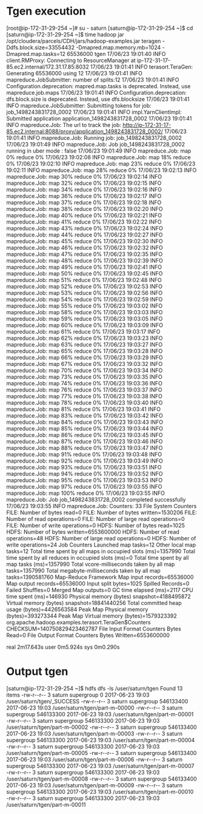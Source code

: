 
Tgen execution
===============

[root@ip-172-31-29-254 ~]# su - saturn
[saturn@ip-172-31-29-254 ~]$ cd
[saturn@ip-172-31-29-254 ~]$ time hadoop jar /opt/cloudera/parcels/CDH/jars/hadoop-examples.jar teragen -Ddfs.block.size=33554432  -Dmapred.map.memory.mb=1024 -Dmapred.map.tasks=12 65536000 tgen
17/06/23 19:01:40 INFO client.RMProxy: Connecting to ResourceManager at ip-172-31-17-85.ec2.internal/172.31.17.85:8032
17/06/23 19:01:41 INFO terasort.TeraGen: Generating 65536000 using 12
17/06/23 19:01:41 INFO mapreduce.JobSubmitter: number of splits:12
17/06/23 19:01:41 INFO Configuration.deprecation: mapred.map.tasks is deprecated. Instead, use mapreduce.job.maps
17/06/23 19:01:41 INFO Configuration.deprecation: dfs.block.size is deprecated. Instead, use dfs.blocksize
17/06/23 19:01:41 INFO mapreduce.JobSubmitter: Submitting tokens for job: job_1498243831728_0002
17/06/23 19:01:41 INFO impl.YarnClientImpl: Submitted application application_1498243831728_0002
17/06/23 19:01:41 INFO mapreduce.Job: The url to track the job: http://ip-172-31-17-85.ec2.internal:8088/proxy/application_1498243831728_0002/
17/06/23 19:01:41 INFO mapreduce.Job: Running job: job_1498243831728_0002
17/06/23 19:01:49 INFO mapreduce.Job: Job job_1498243831728_0002 running in uber mode : false
17/06/23 19:01:49 INFO mapreduce.Job:  map 0% reduce 0%
17/06/23 19:02:08 INFO mapreduce.Job:  map 18% reduce 0%
17/06/23 19:02:10 INFO mapreduce.Job:  map 23% reduce 0%
17/06/23 19:02:11 INFO mapreduce.Job:  map 28% reduce 0%
17/06/23 19:02:13 INFO mapreduce.Job:  map 30% reduce 0%
17/06/23 19:02:14 INFO mapreduce.Job:  map 32% reduce 0%
17/06/23 19:02:15 INFO mapreduce.Job:  map 34% reduce 0%
17/06/23 19:02:16 INFO mapreduce.Job:  map 36% reduce 0%
17/06/23 19:02:17 INFO mapreduce.Job:  map 37% reduce 0%
17/06/23 19:02:18 INFO mapreduce.Job:  map 38% reduce 0%
17/06/23 19:02:20 INFO mapreduce.Job:  map 40% reduce 0%
17/06/23 19:02:21 INFO mapreduce.Job:  map 41% reduce 0%
17/06/23 19:02:22 INFO mapreduce.Job:  map 43% reduce 0%
17/06/23 19:02:24 INFO mapreduce.Job:  map 44% reduce 0%
17/06/23 19:02:27 INFO mapreduce.Job:  map 45% reduce 0%
17/06/23 19:02:30 INFO mapreduce.Job:  map 46% reduce 0%
17/06/23 19:02:32 INFO mapreduce.Job:  map 47% reduce 0%
17/06/23 19:02:35 INFO mapreduce.Job:  map 48% reduce 0%
17/06/23 19:02:39 INFO mapreduce.Job:  map 49% reduce 0%
17/06/23 19:02:41 INFO mapreduce.Job:  map 50% reduce 0%
17/06/23 19:02:45 INFO mapreduce.Job:  map 51% reduce 0%
17/06/23 19:02:48 INFO mapreduce.Job:  map 52% reduce 0%
17/06/23 19:02:53 INFO mapreduce.Job:  map 53% reduce 0%
17/06/23 19:02:56 INFO mapreduce.Job:  map 54% reduce 0%
17/06/23 19:02:59 INFO mapreduce.Job:  map 55% reduce 0%
17/06/23 19:03:02 INFO mapreduce.Job:  map 58% reduce 0%
17/06/23 19:03:03 INFO mapreduce.Job:  map 59% reduce 0%
17/06/23 19:03:05 INFO mapreduce.Job:  map 60% reduce 0%
17/06/23 19:03:09 INFO mapreduce.Job:  map 61% reduce 0%
17/06/23 19:03:17 INFO mapreduce.Job:  map 62% reduce 0%
17/06/23 19:03:23 INFO mapreduce.Job:  map 63% reduce 0%
17/06/23 19:03:27 INFO mapreduce.Job:  map 65% reduce 0%
17/06/23 19:03:28 INFO mapreduce.Job:  map 66% reduce 0%
17/06/23 19:03:29 INFO mapreduce.Job:  map 67% reduce 0%
17/06/23 19:03:32 INFO mapreduce.Job:  map 70% reduce 0%
17/06/23 19:03:34 INFO mapreduce.Job:  map 73% reduce 0%
17/06/23 19:03:35 INFO mapreduce.Job:  map 74% reduce 0%
17/06/23 19:03:36 INFO mapreduce.Job:  map 76% reduce 0%
17/06/23 19:03:37 INFO mapreduce.Job:  map 77% reduce 0%
17/06/23 19:03:38 INFO mapreduce.Job:  map 78% reduce 0%
17/06/23 19:03:40 INFO mapreduce.Job:  map 81% reduce 0%
17/06/23 19:03:41 INFO mapreduce.Job:  map 83% reduce 0%
17/06/23 19:03:42 INFO mapreduce.Job:  map 84% reduce 0%
17/06/23 19:03:43 INFO mapreduce.Job:  map 85% reduce 0%
17/06/23 19:03:44 INFO mapreduce.Job:  map 86% reduce 0%
17/06/23 19:03:45 INFO mapreduce.Job:  map 87% reduce 0%
17/06/23 19:03:46 INFO mapreduce.Job:  map 88% reduce 0%
17/06/23 19:03:47 INFO mapreduce.Job:  map 91% reduce 0%
17/06/23 19:03:48 INFO mapreduce.Job:  map 92% reduce 0%
17/06/23 19:03:49 INFO mapreduce.Job:  map 93% reduce 0%
17/06/23 19:03:51 INFO mapreduce.Job:  map 94% reduce 0%
17/06/23 19:03:52 INFO mapreduce.Job:  map 95% reduce 0%
17/06/23 19:03:53 INFO mapreduce.Job:  map 97% reduce 0%
17/06/23 19:03:55 INFO mapreduce.Job:  map 100% reduce 0%
17/06/23 19:03:55 INFO mapreduce.Job: Job job_1498243831728_0002 completed successfully
17/06/23 19:03:55 INFO mapreduce.Job: Counters: 33
	File System Counters
		FILE: Number of bytes read=0
		FILE: Number of bytes written=1530206
		FILE: Number of read operations=0
		FILE: Number of large read operations=0
		FILE: Number of write operations=0
		HDFS: Number of bytes read=1025
		HDFS: Number of bytes written=6553600000
		HDFS: Number of read operations=48
		HDFS: Number of large read operations=0
		HDFS: Number of write operations=24
	Job Counters
		Launched map tasks=12
		Other local map tasks=12
		Total time spent by all maps in occupied slots (ms)=1357990
		Total time spent by all reduces in occupied slots (ms)=0
		Total time spent by all map tasks (ms)=1357990
		Total vcore-milliseconds taken by all map tasks=1357990
		Total megabyte-milliseconds taken by all map tasks=1390581760
	Map-Reduce Framework
		Map input records=65536000
		Map output records=65536000
		Input split bytes=1025
		Spilled Records=0
		Failed Shuffles=0
		Merged Map outputs=0
		GC time elapsed (ms)=2117
		CPU time spent (ms)=146930
		Physical memory (bytes) snapshot=4188495872
		Virtual memory (bytes) snapshot=18841440256
		Total committed heap usage (bytes)=4426563584
		Peak Map Physical memory (bytes)=393273344
		Peak Map Virtual memory (bytes)=1579323392
	org.apache.hadoop.examples.terasort.TeraGen$Counters
		CHECKSUM=140750829423462787
	File Input Format Counters
		Bytes Read=0
	File Output Format Counters
		Bytes Written=6553600000

real	2m17.643s
user	0m5.924s
sys	0m0.290s





Output tgen
============

[saturn@ip-172-31-29-254 ~]$ hdfs dfs -ls /user/saturn/tgen
Found 13 items
-rw-r--r--   3 saturn supergroup          0 2017-06-23 19:03 /user/saturn/tgen/_SUCCESS
-rw-r--r--   3 saturn supergroup  546133400 2017-06-23 19:03 /user/saturn/tgen/part-m-00000
-rw-r--r--   3 saturn supergroup  546133300 2017-06-23 19:03 /user/saturn/tgen/part-m-00001
-rw-r--r--   3 saturn supergroup  546133300 2017-06-23 19:03 /user/saturn/tgen/part-m-00002
-rw-r--r--   3 saturn supergroup  546133400 2017-06-23 19:03 /user/saturn/tgen/part-m-00003
-rw-r--r--   3 saturn supergroup  546133300 2017-06-23 19:03 /user/saturn/tgen/part-m-00004
-rw-r--r--   3 saturn supergroup  546133300 2017-06-23 19:03 /user/saturn/tgen/part-m-00005
-rw-r--r--   3 saturn supergroup  546133400 2017-06-23 19:03 /user/saturn/tgen/part-m-00006
-rw-r--r--   3 saturn supergroup  546133300 2017-06-23 19:03 /user/saturn/tgen/part-m-00007
-rw-r--r--   3 saturn supergroup  546133300 2017-06-23 19:03 /user/saturn/tgen/part-m-00008
-rw-r--r--   3 saturn supergroup  546133400 2017-06-23 19:03 /user/saturn/tgen/part-m-00009
-rw-r--r--   3 saturn supergroup  546133300 2017-06-23 19:03 /user/saturn/tgen/part-m-00010
-rw-r--r--   3 saturn supergroup  546133300 2017-06-23 19:03 /user/saturn/tgen/part-m-00011



